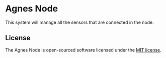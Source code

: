 # Agnes Node
This system will manage all the sensors that are connected in the node.

## License
The Agnes Node is open-sourced software licensed under the [MIT license](https://opensource.org/licenses/MIT).
